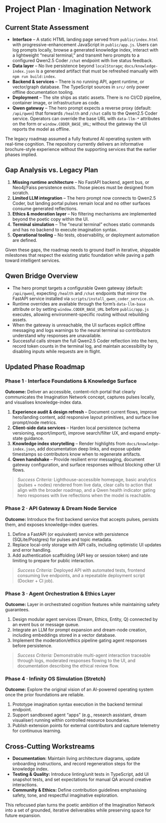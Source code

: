 # Project Plan · Imagination Network

## Current State Assessment

- **Interface** – A static HTML landing page served from `public/index.html` with progressive-enhancement JavaScript in `public/app.js`. Users can log prompts locally, browse a generated knowledge index, interact with a lightweight “neural terminal,” and transmit hero prompts to a configured Qwen2.5 Coder `/chat` endpoint with live status feedback.
- **Data layer** – No live persistence beyond `localStorage`; `docs/knowledge-index.json` is a generated artifact that must be refreshed manually with `npm run build:index`.
- **Backend & services** – There is no running API, agent runtime, or vector/graph database. The TypeScript sources in `src/` only power offline documentation tooling.
- **Deployment** – The site ships as static assets. There is no CI/CD pipeline, container image, or infrastructure as code.
- **Qwen gateway** – The hero prompt expects a reverse proxy (default: `/api/qwen`) that forwards `/health` and `/chat` calls to the Qwen2.5 Coder service. Operators can override the base URL with `data-llm-*` attributes on the form or `window.CODER_BASE_URL`; without the gateway the UI reports the model as offline.

The legacy roadmap assumed a fully featured AI operating system with real-time cognition. The repository currently delivers an informative brochure-style experience without the supporting services that the earlier phases implied.

## Gap Analysis vs. Legacy Plan

1. **Missing runtime architecture** – No FastAPI backend, agent bus, or Neo4j/Faiss persistence exists. Those pieces must be designed from scratch.
2. **Limited LLM integration** – The hero prompt now connects to Qwen2.5 Coder, but landing portal pulses remain local and no other surfaces consume generated reflections.
3. **Ethics & moderation layer** – No filtering mechanisms are implemented beyond the poetic copy within the UI.
4. **Terminal simulation** – The “neural terminal” echoes static commands and has no backend to execute imagination syntax.
5. **Operational tooling** – No tests, observability, or deployment automation are defined.

Given these gaps, the roadmap needs to ground itself in iterative, shippable milestones that respect the existing static foundation while paving a path toward intelligent services.

## Qwen Bridge Overview

- The hero prompt targets a configurable Qwen gateway (default: `/api/qwen`), expecting `/health` and `/chat` endpoints that mirror the FastAPI service installed via `scripts/install_qwen_coder_service.sh`.
- Runtime overrides are available through the form’s `data-llm-base` attribute or by setting `window.CODER_BASE_URL` before `public/app.js` executes, allowing environment-specific routing without rebuilding assets.
- When the gateway is unreachable, the UI surfaces explicit offline messaging and logs warnings to the neural terminal so contributors understand why responses are unavailable.
- Successful calls stream the full Qwen2.5 Coder reflection into the hero, record token counts in the terminal log, and maintain accessibility by disabling inputs while requests are in flight.

## Updated Phase Roadmap

### Phase 1 · Interface Foundations & Knowledge Surface
**Outcome:** Deliver an accessible, content-rich portal that clearly communicates the Imagination Network concept, captures pulses locally, and visualises knowledge-index data.

1. **Experience audit & design refresh** – Document current flows, improve hero/landing content, add responsive layout primitives, and surface live prompt/node metrics.
2. **Client-side data services** – Harden local persistence (schema versioning, export/import), improve search/filter UX, and expand empty-state guidance.
3. **Knowledge index storytelling** – Render highlights from `docs/knowledge-index.json`, add documentation deep links, and expose update timestamps so contributors know when to regenerate artifacts.
4. **Qwen handshake** – Provide resilient error messaging, document gateway configuration, and surface responses without blocking other UI flows.

> _Success Criteria:_ Lighthouse-accessible homepage, basic analytics (pulses + nodes) rendered from live data, clear calls to action that align with the broader roadmap, and a Qwen health indicator gating hero responses with live reflections when the model is reachable.

### Phase 2 · API Gateway & Dream Node Service
**Outcome:** Introduce the first backend service that accepts pulses, persists them, and exposes knowledge-index queries.

1. Define a FastAPI (or equivalent) service with persistence (SQLite/Postgres) for pulses and topic metadata.
2. Replace local-only storage with API calls, including optimistic UI updates and error handling.
3. Add authentication scaffolding (API key or session token) and rate limiting to prepare for public interaction.

> _Success Criteria:_ Deployed API with automated tests, frontend consuming live endpoints, and a repeatable deployment script (Docker + CI job).

### Phase 3 · Agent Orchestration & Ethics Layer
**Outcome:** Layer in orchestrated cognition features while maintaining safety guarantees.

1. Design modular agent services (Dream, Ethics, Entity, Q) connected by an event bus or message queue.
2. Integrate an LLM for prompt expansion and dream-node creation, including embeddings stored in a vector database.
3. Implement the moderation/ethics pipeline gating agent responses before persistence.

> _Success Criteria:_ Demonstrable multi-agent interaction traceable through logs, moderated responses flowing to the UI, and documentation describing the ethical review flow.

### Phase 4 · Infinity OS Simulation (Stretch)
**Outcome:** Explore the original vision of an AI-powered operating system once the prior foundations are reliable.

1. Prototype imagination syntax execution in the backend terminal endpoint.
2. Support sandboxed agent “apps” (e.g., research assistant, dream visualiser) running within controlled resource boundaries.
3. Publish extension points for external contributors and capture telemetry for continuous learning.

## Cross-Cutting Workstreams

- **Documentation:** Maintain living architecture diagrams, update onboarding instructions, and record regeneration steps for the knowledge index.
- **Testing & Quality:** Introduce linting/unit tests in TypeScript, add UI snapshot tests, and set expectations for manual QA around creative interactions.
- **Community & Ethics:** Define contribution guidelines emphasising safety, tone, and respectful imaginative exploration.

This refocused plan turns the poetic ambition of the Imagination Network into a set of grounded, iterative deliverables while preserving space for future expansion.
